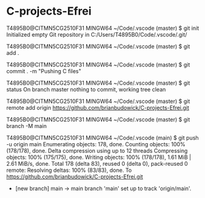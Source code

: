 # C-projects-Efrei

T4895B0@CITMN5CG2510F31 MINGW64 ~/Code/.vscode (master)
$ git init
Initialized empty Git repository in C:/Users/T4895B0/Code/.vscode/.git/





T4895B0@CITMN5CG2510F31 MINGW64 ~/Code/.vscode (master)
$ git add .

T4895B0@CITMN5CG2510F31 MINGW64 ~/Code/.vscode (master)
$ git commit . -m "Pushing C files"


T4895B0@CITMN5CG2510F31 MINGW64 ~/Code/.vscode (master)
$ git status
On branch master
nothing to commit, working tree clean

T4895B0@CITMN5CG2510F31 MINGW64 ~/Code/.vscode (master)
$ git remote add origin https://github.com/brianbudowick/C-projects-Efrei.git

T4895B0@CITMN5CG2510F31 MINGW64 ~/Code/.vscode (master)
$ git branch -M main

T4895B0@CITMN5CG2510F31 MINGW64 ~/Code/.vscode (main)
$ git push -u origin main
Enumerating objects: 178, done.
Counting objects: 100% (178/178), done.
Delta compression using up to 12 threads
Compressing objects: 100% (175/175), done.
Writing objects: 100% (178/178), 1.61 MiB | 2.61 MiB/s, done.
Total 178 (delta 83), reused 0 (delta 0), pack-reused 0
remote: Resolving deltas: 100% (83/83), done.
To https://github.com/brianbudowick/C-projects-Efrei.git
 * [new branch]      main -> main
branch 'main' set up to track 'origin/main'.

